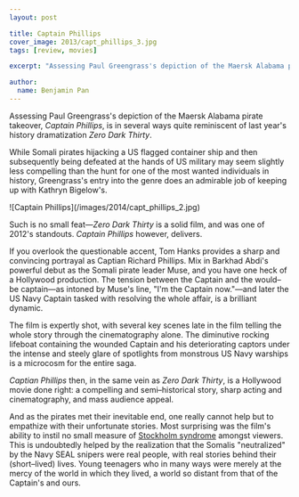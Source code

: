 ```yaml
---
layout: post

title: Captain Phillips
cover_image: 2013/capt_phillips_3.jpg
tags: [review, movies]

excerpt: "Assessing Paul Greengrass's depiction of the Maersk Alabama pirate takeover, *Captain Phillips*, is in several ways quite reminiscent of last year's history dramatization *Zero Dark Thirty*."

author:
  name: Benjamin Pan
---
```


Assessing Paul Greengrass's depiction of the Maersk Alabama pirate takeover, *Captain Phillips*, is in several ways quite reminiscent of last year's history dramatization *Zero Dark Thirty*.

While Somali pirates hijacking a US flagged container ship and then subsequently being defeated at the hands of US military may seem slightly less compelling than the hunt for one of the most wanted individuals in history, Greengrass's entry into the genre does an admirable job of keeping up with Kathryn Bigelow's.

<div class="full">
![Captain Phillips](/images/2014/capt_phillips_2.jpg)
</div>

Such is no small feat—*Zero Dark Thirty* is a solid film, and was one of 2012's standouts. *Captain Phillips* however, delivers.

If you overlook the questionable accent, Tom Hanks provides a sharp and convincing portrayal as Captian Richard Phillips. Mix in Barkhad Abdi's powerful debut as the Somali pirate leader Muse, and you have one heck of a Hollywood production. The tension between the Captain and the would–be captain—as intoned by Muse's line, "I'm the Captain now."—and later the US Navy Captain tasked with resolving the whole affair, is a brilliant dynamic.

The film is expertly shot, with several key scenes late in the film telling the whole story through the cinematography alone. The diminutive rocking lifeboat containing the wounded Captain and his deteriorating captors under the intense and steely glare of spotlights from monstrous US Navy warships is a microcosm for the entire saga.

*Captian Phillips* then, in the same vein as *Zero Dark Thirty*, is a Hollywood movie done right: a compelling and semi–historical story, sharp acting and cinematography, and mass audience appeal.

And as the pirates met their inevitable end, one really cannot help but to empathize with their unfortunate stories. Most surprising was the film's ability to instil no small measure of [Stockholm syndrome](https://en.wikipedia.org/wiki/Stockholm_syndrome) amongst viewers. This is undoubtedly helped by the realization that the Somalis "neutralized" by the Navy SEAL snipers were real people, with real stories behind their (short–lived) lives. Young teenagers who in many ways were merely at the mercy of the world in which they lived, a world so distant from that of the Captain's and ours.